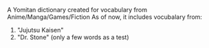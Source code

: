 A Yomitan dictionary created for vocabulary from Anime/Manga/Games/Fiction
As of now, it includes vocubalary from:
1. "Jujutsu Kaisen"
2. "Dr. Stone" (only a few words as a test)
